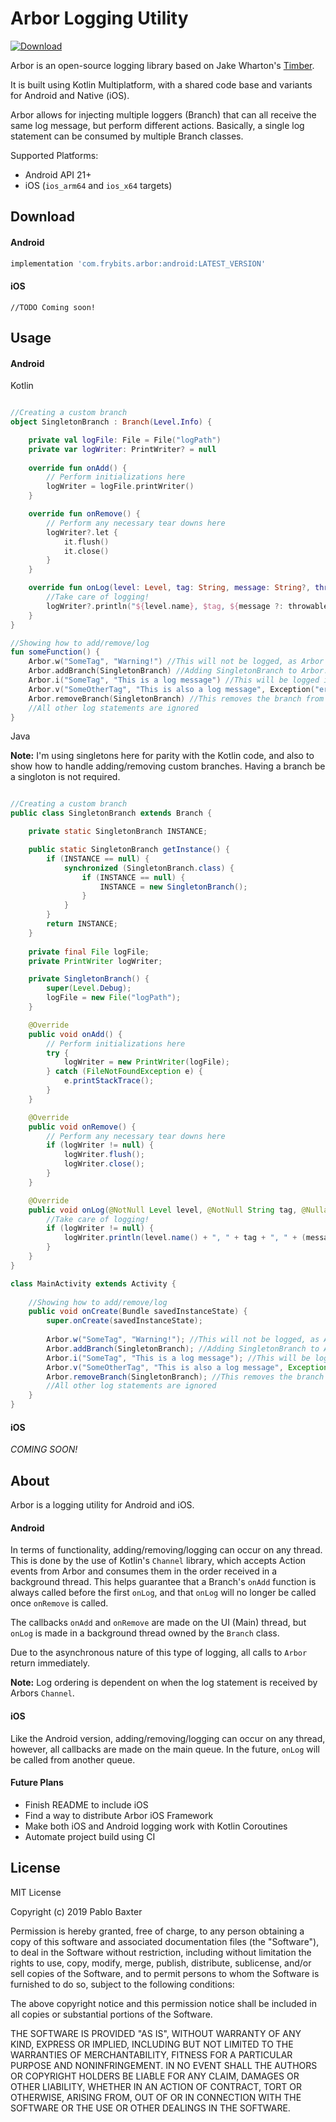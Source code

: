 # Arbor Logging Utility
[ ![Download](https://api.bintray.com/packages/soaboz/Arbor/com.frybits.arbor-android/images/download.svg) ](https://bintray.com/soaboz/Arbor/com.frybits.arbor-android/_latestVersion)

Arbor is an open-source logging library based on Jake Wharton's [Timber](https://github.com/JakeWharton/timber).

It is built using Kotlin Multiplatform, with a shared code base and variants for Android and Native (iOS).

Arbor allows for injecting multiple loggers (Branch) that can all receive the same log message, but perform different actions. Basically, a single log statement can be consumed by multiple Branch classes.

Supported Platforms:
- Android API 21+
- iOS (`ios_arm64` and `ios_x64` targets)

## Download
#### Android

```groovy
implementation 'com.frybits.arbor:android:LATEST_VERSION'
```

#### iOS

`//TODO Coming soon!`

## Usage

#### Android

Kotlin
```kotlin

//Creating a custom branch
object SingletonBranch : Branch(Level.Info) {

    private val logFile: File = File("logPath")
    private var logWriter: PrintWriter? = null
    
    override fun onAdd() {
        // Perform initializations here
        logWriter = logFile.printWriter()
    }

    override fun onRemove() {
        // Perform any necessary tear downs here
        logWriter?.let {
            it.flush()
            it.close()
        }
    }

    override fun onLog(level: Level, tag: String, message: String?, throwable: Throwable?) {
        //Take care of logging!
        logWriter?.println("${level.name}, $tag, ${message ?: throwable}")
    }
}

//Showing how to add/remove/log
fun someFunction() {
    Arbor.w("SomeTag", "Warning!") //This will not be logged, as Arbor is currently empty
    Arbor.addBranch(SingletonBranch) //Adding SingletonBranch to Arbor. All previous logs are ignored by this branch.
    Arbor.i("SomeTag", "This is a log message") //This will be logged in SingletonBranch
    Arbor.v("SomeOtherTag", "This is also a log message", Exception("error")) //This is filtered and won't be logged due to Verbose log level being broader than Info
    Arbor.removeBranch(SingletonBranch) //This removes the branch from Arbor
    //All other log statements are ignored
}
```

Java

**Note:** I'm using singletons here for parity with the Kotlin code, and also to show how to handle adding/removing custom branches. Having a branch be a singloton is not required.
```java

//Creating a custom branch
public class SingletonBranch extends Branch {

    private static SingletonBranch INSTANCE;

    public static SingletonBranch getInstance() {
        if (INSTANCE == null) {
            synchronized (SingletonBranch.class) {
                if (INSTANCE == null) {
                    INSTANCE = new SingletonBranch();
                }
            }
        }
        return INSTANCE;
    }
    
    private final File logFile;
    private PrintWriter logWriter;

    private SingletonBranch() {
        super(Level.Debug);
        logFile = new File("logPath");
    }

    @Override
    public void onAdd() {
        // Perform initializations here
        try {
            logWriter = new PrintWriter(logFile);
        } catch (FileNotFoundException e) {
            e.printStackTrace();
        }
    }

    @Override
    public void onRemove() {
        // Perform any necessary tear downs here
        if (logWriter != null) {
            logWriter.flush();
            logWriter.close();
        }
    }

    @Override
    public void onLog(@NotNull Level level, @NotNull String tag, @Nullable String message, @Nullable Throwable throwable) {
        //Take care of logging!
        if (logWriter != null) {
            logWriter.println(level.name() + ", " + tag + ", " + (message != null ? message : throwable));
        }
    }
}

class MainActivity extends Activity {
    
    //Showing how to add/remove/log
    public void onCreate(Bundle savedInstanceState) {
        super.onCreate(savedInstanceState);
        
        Arbor.w("SomeTag", "Warning!"); //This will not be logged, as Arbor is currently empty
        Arbor.addBranch(SingletonBranch); //Adding SingletonBranch to Arbor. All previous logs are ignored by this branch.
        Arbor.i("SomeTag", "This is a log message"); //This will be logged in SingletonBranch
        Arbor.v("SomeOtherTag", "This is also a log message", Exception("error")); //This is filtered and won't be logged due to Verbose log level being broader than Info
        Arbor.removeBranch(SingletonBranch); //This removes the branch from Arbor
        //All other log statements are ignored
    }
}
```

#### iOS

*COMING SOON!*

## About

Arbor is a logging utility for Android and iOS.

#### Android

In terms of functionality, adding/removing/logging can occur on any thread. This is done by the use of Kotlin's `Channel` library, which accepts Action events from Arbor and consumes them in the order received in a background thread. This helps guarantee that a Branch's `onAdd` function is always called before the first `onLog`, and that `onLog` will no longer be called once `onRemove` is called.

The callbacks `onAdd` and `onRemove` are made on the UI (Main) thread, but `onLog` is made in a background thread owned by the `Branch` class.

Due to the asynchronous nature of this type of logging, all calls to `Arbor` return immediately.

**Note:** Log ordering is dependent on when the log statement is received by Arbors `Channel`.

#### iOS

Like the Android version, adding/removing/logging can occur on any thread, however, all callbacks are made on the main queue. In the future, `onLog` will be called from another queue.

#### Future Plans

- Finish README to include iOS
- Find a way to distribute Arbor iOS Framework
- Make both iOS and Android logging work with Kotlin Coroutines
- Automate project build using CI

## License
MIT License

Copyright (c) 2019 Pablo Baxter

Permission is hereby granted, free of charge, to any person obtaining a copy
of this software and associated documentation files (the "Software"), to deal
in the Software without restriction, including without limitation the rights
to use, copy, modify, merge, publish, distribute, sublicense, and/or sell
copies of the Software, and to permit persons to whom the Software is
furnished to do so, subject to the following conditions:

The above copyright notice and this permission notice shall be included in all
copies or substantial portions of the Software.

THE SOFTWARE IS PROVIDED "AS IS", WITHOUT WARRANTY OF ANY KIND, EXPRESS OR
IMPLIED, INCLUDING BUT NOT LIMITED TO THE WARRANTIES OF MERCHANTABILITY,
FITNESS FOR A PARTICULAR PURPOSE AND NONINFRINGEMENT. IN NO EVENT SHALL THE
AUTHORS OR COPYRIGHT HOLDERS BE LIABLE FOR ANY CLAIM, DAMAGES OR OTHER
LIABILITY, WHETHER IN AN ACTION OF CONTRACT, TORT OR OTHERWISE, ARISING FROM,
OUT OF OR IN CONNECTION WITH THE SOFTWARE OR THE USE OR OTHER DEALINGS IN THE
SOFTWARE.

